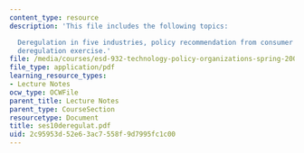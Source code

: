 ```yaml
---
content_type: resource
description: 'This file includes the following topics:

  Deregulation in five industries, policy recommendation from consumer reports, and
  deregulation exercise.'
file: /media/courses/esd-932-technology-policy-organizations-spring-2005/2c95953d52e63ac7558f9d7995fc1c00_ses10deregulat.pdf
file_type: application/pdf
learning_resource_types:
- Lecture Notes
ocw_type: OCWFile
parent_title: Lecture Notes
parent_type: CourseSection
resourcetype: Document
title: ses10deregulat.pdf
uid: 2c95953d-52e6-3ac7-558f-9d7995fc1c00
---
```


